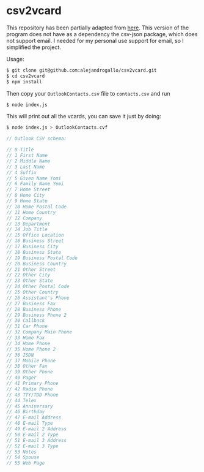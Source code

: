 # csv2vcard

This repository has been partially adapted from [here](http://github.com/michalbe/csv2vcard). This version of the program does not have as a dependency the csv-json package, which 
does not support email. I needed for my personal use support for email, so I simplified 
the project.


Usage:

```bash
$ git clone git@github.com:alejandrogallo/csv2vcard.git
$ cd csv2vcard
$ npm install
```

Then copy your `OutlookContacts.csv` file to `contacts.csv` and run
```bash
$ node index.js
```
This will print out all the vcards, you can save it just by doing:

```bash
$ node index.js > OutlookContacts.cvf
```



```javascript
// Outlook CSV schema:

// 0 Title
// 1 First Name
// 2 Middle Name
// 3 Last Name
// 4 Suffix
// 5 Given Name Yomi
// 6 Family Name Yomi
// 7 Home Street
// 8 Home City
// 9 Home State
// 10 Home Postal Code
// 11 Home Country
// 12 Company
// 13 Department
// 14 Job Title
// 15 Office Location
// 16 Business Street
// 17 Business City
// 18 Business State
// 19 Business Postal Code
// 20 Business Country
// 21 Other Street
// 22 Other City
// 23 Other State
// 24 Other Postal Code
// 25 Other Country
// 26 Assistant's Phone
// 27 Business Fax
// 28 Business Phone
// 29 Business Phone 2
// 30 Callback
// 31 Car Phone
// 32 Company Main Phone
// 33 Home Fax
// 34 Home Phone
// 35 Home Phone 2
// 36 ISDN
// 37 Mobile Phone
// 38 Other Fax
// 39 Other Phone
// 40 Pager
// 41 Primary Phone
// 42 Radio Phone
// 43 TTY/TDD Phone
// 44 Telex
// 45 Anniversary
// 46 Birthday
// 47 E-mail Address
// 48 E-mail Type
// 49 E-mail 2 Address
// 50 E-mail 2 Type
// 51 E-mail 3 Address
// 52 E-mail 3 Type
// 53 Notes
// 54 Spouse
// 55 Web Page
```
